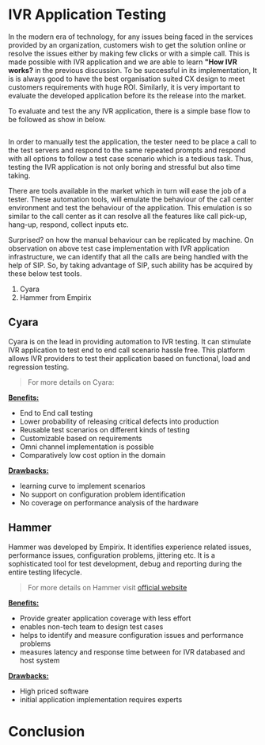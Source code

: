# IVR Application Testing

In the modern era of technology, for any issues being faced in the services provided by an organization, customers wish to get the solution online or resolve the issues either by making few clicks or with a simple call. This is made possible with IVR application and we are able to learn **"How IVR works?** in the previous discussion. To be successful in its implementation, It is is always good to have the best organisation suited CX design to meet customers requirements with huge ROI. Similarly, it is very important to evaluate the developed application before its the release into the market. 

To evaluate and test the any IVR application, there is a simple base flow to be followed as show in below. 



<Image Here>



In order to manually test the application, the tester need to be place a call to the test servers and respond to the same repeated prompts and respond with all options to follow a test case scenario which is a tedious task. Thus, testing the IVR application is not only boring and stressful but also time taking.

There are tools available in the market which in turn will ease the job of a tester. These automation tools, will emulate the behaviour of the call center environment and test the behaviour of the application. This emulation is so similar to the call center as it can resolve all the features like call pick-up, hang-up, respond, collect inputs etc.

Surprised? on how the manual behaviour can be replicated by machine. On observation on above test case implementation with IVR application infrastructure, we can identify that all the calls are being handled with the help of SIP. So, by taking advantage of SIP, such ability has be acquired by these below test tools.

1. Cyara
2. Hammer from Empirix

## Cyara

Cyara is on the lead in providing automation to IVR testing. It can stimulate IVR application to test end to end call scenario hassle free. This platform allows IVR providers to test their application based on functional, load and regression testing. 

> For more details on Cyara: 

<u>**Benefits:**</u>

- End to End call testing
- Lower probability of releasing critical defects into production
- Reusable test scenarios on different kinds of testing
- Customizable based on requirements
- Omni channel implementation is possible
- Comparatively low cost option in the domain 

**<u>Drawbacks:</u>**

- learning curve to implement scenarios
- No support on configuration problem identification
- No coverage on performance analysis of the hardware



## Hammer

Hammer was developed by Empirix. It identifies experience related issues, performance issues, configuration problems, jittering etc. It is a sophisticated tool for test development, debug and reporting during the entire testing lifecycle.

> For more details on Hammer visit [official website](https://www.empirix.com/products/hammer/)

<u>**Benefits:**</u>

- Provide greater application coverage with less effort
- enables non-tech team to design test cases
- helps to identify and measure configuration issues and performance problems
- measures latency and response time between for IVR databased and host system

**<u>Drawbacks:</u>**

- High priced software
- initial application implementation requires experts



# Conclusion


